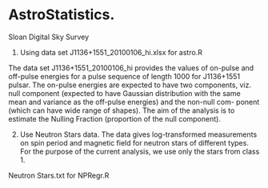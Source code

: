# AstroStatistics.


Sloan Digital Sky Survey

1. Using data set J1136+1551_20100106_hi.xlsx for astro.R

The data set J1136+1551_20100106_hi provides the values of on-pulse and off-pulse energies for a pulse sequence of length 1000 for J1136+1551 pulsar. The on-pulse energies are expected to have two components, viz. null component (expected to have Gaussian distribution with the same mean and variance as the off-pulse energies) and the non-null com-
ponent (which can have wide range of shapes). The aim of the analysis is to estimate the Nulling Fraction (proportion of the null component).



2. Use Neutron Stars data. The data gives log-transformed measurements on spin period and magnetic field for neutron stars of         different types. For the purpose of the current analysis, we use only the stars from class 1.

Neutron Stars.txt for NPRegr.R

